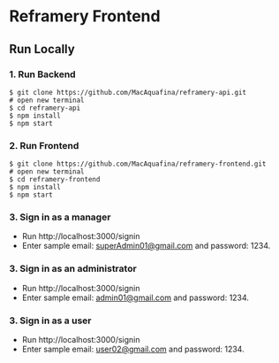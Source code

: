# Reframery Frontend

## Run Locally

### 1. Run Backend

```
$ git clone https://github.com/MacAquafina/reframery-api.git
# open new terminal
$ cd reframery-api
$ npm install
$ npm start
```

### 2. Run Frontend

```
$ git clone https://github.com/MacAquafina/reframery-frontend.git
# open new terminal
$ cd reframery-frontend
$ npm install
$ npm start
```


### 3. Sign in as a manager
- Run http://localhost:3000/signin
- Enter sample email: superAdmin01@gmail.com and password: 1234.

### 3. Sign in as an administrator
- Run http://localhost:3000/signin
- Enter sample email: admin01@gmail.com and password: 1234.

### 3. Sign in as a user

- Run http://localhost:3000/signin
- Enter sample email: user02@gmail.com and password: 1234.

